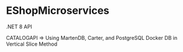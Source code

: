 # EShopMicroservices

.NET 8 API

CATALOGAPI => Using MartenDB, Carter, and PostgreSQL Docker DB in Vertical Slice Method

